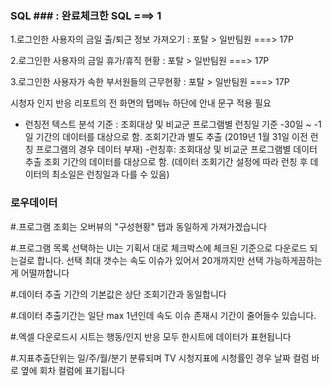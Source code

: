### SQL ### : 완료체크한 SQL ===> 1

 1.로그인한 사용자의 금일 출/퇴근 정보 가져오기 : 포탈 > 일반팀원 ===> 17P

 2.로그인한 사용자의 금일 휴가/휴직 현황 : 포탈 > 일반팀원 ===> 17P

 3.로그인한 사용자가 속한 부서원들의 근무현황 : 포탈 > 일반팀원 ===> 17P



시청자 인지 반응 리포트의 전 화면의 탭메뉴 하단에 안내 문구 적용 필요
- 런칭전 텍스트 분석 기준 : 조회대상 및 비교군 프로그램별 런칭일 기준 -30일 ~ -1일 기간의 데이터를 대상으로 함. 조회기간과 별도 추출 (2019년 1월 31일 이전 런칭 프로그램의 경우 데이터 부재)
-런칭후: 조회대상 및 비교군 프로그램별 데이터 추출 조회 기간의 데이터를 대상으로 함. (데이터 조회기간 설정에 따라 런칭 후 데이터의 최소일은 런칭일과 다를 수 있음)


### 로우데이터 ###

 #.프로그램 조회는 오버뷰의 "구성현황" 탭과 동일하게 가져가겠습니다

 #.프로그램 목록 선택하는 UI는 기획서 대로 체크박스에 체크된 기준으로 다운로드 되는걸로 합니다. 선택 최대 갯수는 속도 이슈가 있어서 20개까지만 선택 가능하게끔하는게 어떨까합니다

 #.데이터 추출 기간의 기본값은 상단 조회기간과 동일합니다

 #.데이터 추출기간는 일단 max 1년인데 속도 이슈 존재시 기간이 줄어들수 있습니다.

 #.엑셀 다운로드시 시트는 행동/인지 반응 모두 한시트에 데이터가 표현됩니다




  #.지표추출단위는 일/주/월/분기 분류되며 TV 시청지표에 시청률인 경우 날짜 컬럼 바로 옆에 회차 컬럼에 표기됩니다